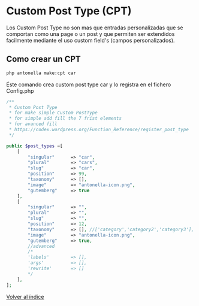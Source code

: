 # Custom Post Type (CPT)

Los Custom Post Type no son mas que entradas personalizadas que se comportan como una page o un post y que
permiten ser extendidos facilmente mediante el uso custom field's (campos personalizados).

## Como crear un CPT

```bash
php antonella make:cpt car
```

Éste comando crea custom post type car y lo registra en el fichero Config.php

```php
/**
 * Custom Post Type
 * for make simple Custom PostType
 * for simple add fill the 7 frist elements
 * for avanced fill
 * https://codex.wordpress.org/Function_Reference/register_post_type
 */

public $post_types =[
	[
		"singular"      => "car",
		"plural"        => "cars",
		"slug"          => "car",
		"position"      => 99,
		"taxonomy"      => [],
		"image"         => "antonella-icon.png",
		"gutemberg"     => true
	],
	[
		"singular"      => "",
		"plural"        => "",
		"slug"          => "",
		"position"      => 12,
		"taxonomy"      => [], //['category','category2','category3'],
		"image"         => "antonella-icon.png",
		"gutemberg"     => true,
		//advanced
		/*
		'labels'        => [],
		'args'          => [],
		'rewrite'       => []
		*/
	],
];
```

[Volver al índice](https://github.com/cehojac/antonella-framework-for-wp/tree/2.0/docs/2.0/readme.md)
